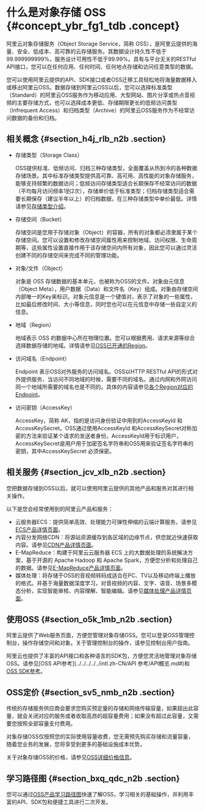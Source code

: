 # 什么是对象存储 OSS {#concept_ybr_fg1_tdb .concept}

阿里云对象存储服务（Object Storage Service，简称 OSS），是阿里云提供的海量、安全、低成本、高可靠的云存储服务。其数据设计持久性不低于99.999999999%，服务设计可用性不低于99.99%。具有与平台无关的RESTful API接口，您可以在任何应用、任何时间、任何地点存储和访问任意类型的数据。

您可以使用阿里云提供的API、SDK接口或者OSS迁移工具轻松地将海量数据移入或移出阿里云OSS。数据存储到阿里云OSS以后，您可以选择标准类型（Standard）的阿里云OSS服务作为移动应用、大型网站、图片分享或热点音视频的主要存储方式，也可以选择成本更低、存储期限更长的低频访问类型（Infrequent Access）和归档类型（Archive）的阿里云OSS服务作为不经常访问数据的备份和归档。

## 相关概念 {#section_h4j_rlb_n2b .section}

-   存储类型（Storage Class）

    OSS提供标准、低频访问、归档三种存储类型，全面覆盖从热到冷的各种数据存储场景。其中标准存储类型提供高可靠、高可用、高性能的对象存储服务，能够支持频繁的数据访问；低频访问存储类型适合长期保存不经常访问的数据（平均每月访问频率1到2次），存储单价低于标准类型；归档存储类型适合需要长期保存（建议半年以上）的归档数据，在三种存储类型中单价最低。详情请参见[存储类型介绍](../../../../../intl.zh-CN/开发指南/存储类型/存储类型介绍.md#)。

-   存储空间（Bucket）

    存储空间是您用于存储对象（Object）的容器，所有的对象都必须隶属于某个存储空间。您可以设置和修改存储空间属性用来控制地域、访问权限、生命周期等，这些属性设置直接作用于该存储空间内所有对象，因此您可以通过灵活创建不同的存储空间来完成不同的管理功能。

-   对象/文件（Object）

    对象是 OSS 存储数据的基本单元，也被称为OSS的文件。对象由元信息（Object Meta），用户数据（Data）和文件名（Key）组成。对象由存储空间内部唯一的Key来标识。对象元信息是一个键值对，表示了对象的一些属性，比如最后修改时间、大小等信息，同时您也可以在元信息中存储一些自定义的信息。

-   地域（Region）

    地域表示 OSS 的数据中心所在物理位置。您可以根据费用、请求来源等综合选择数据存储的地域。详情请参见[OSS已开通的Region](../../../../../intl.zh-CN/开发指南/访问域名（Endpoint）/访问域名和数据中心.md#)。

-   访问域名（Endpoint）

    Endpoint 表示OSS对外服务的访问域名。OSS以HTTP RESTful API的形式对外提供服务，当访问不同地域的时候，需要不同的域名。通过内网和外网访问同一个地域所需要的域名也是不同的。具体的内容请参见[各个Region对应的Endpoint](../../../../../intl.zh-CN/开发指南/访问域名（Endpoint）/访问域名和数据中心.md#)。

-   访问密钥（AccessKey）

    AccessKey，简称 AK，指的是访问身份验证中用到的AccessKeyId 和AccessKeySecret。OSS通过使用AccessKeyId 和AccessKeySecret对称加密的方法来验证某个请求的发送者身份。AccessKeyId用于标识用户，AccessKeySecret是用户用于加密签名字符串和OSS用来验证签名字符串的密钥，其中AccessKeySecret 必须保密。


## 相关服务 {#section_jcv_xlb_n2b .section}

您把数据存储到OSS以后，就可以使用阿里云提供的其他产品和服务对其进行相关操作。

以下是您会经常使用到的阿里云产品和服务：

-   云服务器ECS：提供简单高效、处理能力可弹性伸缩的云端计算服务。请参见[ECS产品详情页面](https://www.alibabacloud.com/product/ecs)。
-   内容分发网络CDN：将源站资源缓存到各区域的边缘节点，供您就近快速获取内容。请参见[CDN产品详情页面](https://www.alibabacloud.com/product/cdn)。
-   E-MapReduce：构建于阿里云云服务器 ECS 上的大数据处理的系统解决方案，基于开源的 Apache Hadoop 和 Apache Spark，方便您分析和处理自己的数据。请参见[E-MapReduce产品详情页面](https://www.alibabacloud.com/product/e-mapreduce)。
-   媒体处理：将存储于OSS的音视频转码成适合在PC、TV以及移动终端上播放的格式。并基于海量数据深度学习，对音视频的内容、文字、语音、场景多模态分析，实现智能审核、内容理解、智能编辑。请参见[媒体处理产品详情页面](https://www.alibabacloud.com/product/mts)。

## 使用OSS {#section_o5k_1mb_n2b .section}

阿里云提供了Web服务页面，方便您管理对象存储OSS。您可以登录OSS管理控制台，操作存储空间和对象。关于管理控制台的操作，请参见控制台用户指南。

阿里云也提供了丰富的API接口和各种语言的SDK包，方便您灵活地管理对象存储OSS。请参见[OSS API参考](../../../../../intl.zh-CN/API 参考/API概览.md#)和[OSS SDK参考](https://www.alibabacloud.com/help/doc-detail/52834.htm)。

## OSS定价 {#section_sv5_nmb_n2b .section}

传统的存储服务供应商会要求您购买预定量的存储和网络传输容量，如果超出此容量，就会关闭对应的服务或者收取高昂的超容量费用；如果没有超过此容量，又需要您按照全部容量支付费用。

对象存储OSS仅按照您的实际使用容量收费，您无需预先购买存储和流量容量，随着您业务的发展，您将享受到更多的基础设施成本优势。

关于对象存储OSS的价格，请参见[OSS详细价格信息](https://www.alibabacloud.com/product/oss#pricing)。

## 学习路径图 {#section_bxq_qdc_n2b .section}

您可以通过[OSS产品学习路径图](https://www.alibabacloud.com/getting-started/learningpath/oss)快速了解OSS，学习相关的基础操作，并利用丰富的API、SDK包和便捷工具进行二次开发。

